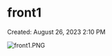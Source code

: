 # front1

Created: August 26, 2023 2:10 PM

![front1.PNG](front1%20ad337847fc5e4ae9963867447d613f3e/front1.png)